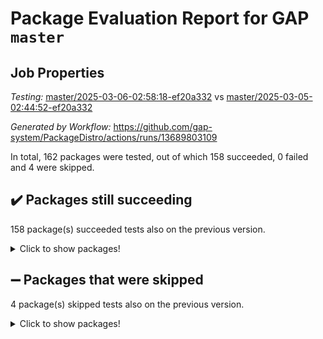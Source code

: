 # Package Evaluation Report for GAP `master`

## Job Properties

*Testing:* [master/2025-03-06-02:58:18-ef20a332](https://github.com/gap-system/PackageDistro/blob/data/reports/master/2025-03-06-02:58:18-ef20a332) vs [master/2025-03-05-02:44:52-ef20a332](https://github.com/gap-system/PackageDistro/blob/data/reports/master/2025-03-05-02:44:52-ef20a332)

*Generated by Workflow:* https://github.com/gap-system/PackageDistro/actions/runs/13689803109

In total, 162 packages were tested, out of which 158 succeeded, 0 failed and 4 were skipped.

## :heavy_check_mark: Packages still succeeding

158 package(s) succeeded tests also on the previous version.
<details><summary>Click to show packages!</summary>

- 4ti2interface 2024.11-01 [(success)](https://github.com/gap-system/PackageDistro/actions/runs/13689803109/job/38281089656)
- ace 5.6.2 [(success)](https://github.com/gap-system/PackageDistro/actions/runs/13689803109/job/38281094137)
- aclib 1.3.2 [(success)](https://github.com/gap-system/PackageDistro/actions/runs/13689803109/job/38281094883)
- agt 0.3.1 [(success)](https://github.com/gap-system/PackageDistro/actions/runs/13689803109/job/38281095264)
- alco 1.1.1 [(success)](https://github.com/gap-system/PackageDistro/actions/runs/13689803109/job/38281095531)
- alnuth 3.2.1 [(success)](https://github.com/gap-system/PackageDistro/actions/runs/13689803109/job/38281095835)
- anupq 3.3.1 [(success)](https://github.com/gap-system/PackageDistro/actions/runs/13689803109/job/38281097075)
- atlasrep 2.1.9 [(success)](https://github.com/gap-system/PackageDistro/actions/runs/13689803109/job/38281097332)
- autodoc 2023.06.19 [(success)](https://github.com/gap-system/PackageDistro/actions/runs/13689803109/job/38281097493)
- automata 1.16 [(success)](https://github.com/gap-system/PackageDistro/actions/runs/13689803109/job/38281097680)
- automgrp 1.3.3 [(success)](https://github.com/gap-system/PackageDistro/actions/runs/13689803109/job/38281097915)
- autpgrp 1.11 [(success)](https://github.com/gap-system/PackageDistro/actions/runs/13689803109/job/38281098152)
- cap 2025.02-02 [(success)](https://github.com/gap-system/PackageDistro/actions/runs/13689803109/job/38281098399)
- caratinterface 2.3.7 [(success)](https://github.com/gap-system/PackageDistro/actions/runs/13689803109/job/38281098649)
- cddinterface 2024.09.02 [(success)](https://github.com/gap-system/PackageDistro/actions/runs/13689803109/job/38281098807)
- circle 1.6.6 [(success)](https://github.com/gap-system/PackageDistro/actions/runs/13689803109/job/38281099119)
- classicpres 1.22 [(success)](https://github.com/gap-system/PackageDistro/actions/runs/13689803109/job/38281099309)
- cohomolo 1.6.11 [(success)](https://github.com/gap-system/PackageDistro/actions/runs/13689803109/job/38281099554)
- congruence 1.2.7 [(success)](https://github.com/gap-system/PackageDistro/actions/runs/13689803109/job/38281099763)
- corefreesub 0.6 [(success)](https://github.com/gap-system/PackageDistro/actions/runs/13689803109/job/38281099978)
- corelg 1.57 [(success)](https://github.com/gap-system/PackageDistro/actions/runs/13689803109/job/38281100156)
- crime 1.6 [(success)](https://github.com/gap-system/PackageDistro/actions/runs/13689803109/job/38281100453)
- crisp 1.4.6 [(success)](https://github.com/gap-system/PackageDistro/actions/runs/13689803109/job/38281100682)
- crypting 0.10.5 [(success)](https://github.com/gap-system/PackageDistro/actions/runs/13689803109/job/38281100916)
- cryst 4.1.27 [(success)](https://github.com/gap-system/PackageDistro/actions/runs/13689803109/job/38281101142)
- crystcat 1.1.10 [(success)](https://github.com/gap-system/PackageDistro/actions/runs/13689803109/job/38281101340)
- ctbllib 1.3.9 [(success)](https://github.com/gap-system/PackageDistro/actions/runs/13689803109/job/38281101557)
- cubefree 1.20 [(success)](https://github.com/gap-system/PackageDistro/actions/runs/13689803109/job/38281101763)
- curlinterface 2.4.0 [(success)](https://github.com/gap-system/PackageDistro/actions/runs/13689803109/job/38281101965)
- cvec 2.8.3 [(success)](https://github.com/gap-system/PackageDistro/actions/runs/13689803109/job/38281102217)
- datastructures 0.3.1 [(success)](https://github.com/gap-system/PackageDistro/actions/runs/13689803109/job/38281102419)
- deepthought 1.0.8 [(success)](https://github.com/gap-system/PackageDistro/actions/runs/13689803109/job/38281102666)
- design 1.8.2 [(success)](https://github.com/gap-system/PackageDistro/actions/runs/13689803109/job/38281102887)
- difsets 2.3.1 [(success)](https://github.com/gap-system/PackageDistro/actions/runs/13689803109/job/38281103087)
- digraphs 1.10.0 [(success)](https://github.com/gap-system/PackageDistro/actions/runs/13689803109/job/38281103324)
- edim 1.3.8 [(success)](https://github.com/gap-system/PackageDistro/actions/runs/13689803109/job/38281103555)
- example 4.4.0 [(success)](https://github.com/gap-system/PackageDistro/actions/runs/13689803109/job/38281103796)
- examplesforhomalg 2023.10-01 [(success)](https://github.com/gap-system/PackageDistro/actions/runs/13689803109/job/38281104071)
- factint 1.6.3 [(success)](https://github.com/gap-system/PackageDistro/actions/runs/13689803109/job/38281104271)
- ferret 1.0.14 [(success)](https://github.com/gap-system/PackageDistro/actions/runs/13689803109/job/38281104512)
- fga 1.5.0 [(success)](https://github.com/gap-system/PackageDistro/actions/runs/13689803109/job/38281104745)
- fining 1.5.6 [(success)](https://github.com/gap-system/PackageDistro/actions/runs/13689803109/job/38281104992)
- float 1.0.5 [(success)](https://github.com/gap-system/PackageDistro/actions/runs/13689803109/job/38281105219)
- format 1.4.4 [(success)](https://github.com/gap-system/PackageDistro/actions/runs/13689803109/job/38281105462)
- forms 1.2.12 [(success)](https://github.com/gap-system/PackageDistro/actions/runs/13689803109/job/38281105702)
- fplsa 1.2.6 [(success)](https://github.com/gap-system/PackageDistro/actions/runs/13689803109/job/38281105937)
- fr 2.4.13 [(success)](https://github.com/gap-system/PackageDistro/actions/runs/13689803109/job/38281106165)
- francy 2.0.3 [(success)](https://github.com/gap-system/PackageDistro/actions/runs/13689803109/job/38281106356)
- fwtree 1.3 [(success)](https://github.com/gap-system/PackageDistro/actions/runs/13689803109/job/38281106599)
- gapdoc 1.6.7 [(success)](https://github.com/gap-system/PackageDistro/actions/runs/13689803109/job/38281106857)
- gauss 2024.11-01 [(success)](https://github.com/gap-system/PackageDistro/actions/runs/13689803109/job/38281107063)
- gaussforhomalg 2024.08-01 [(success)](https://github.com/gap-system/PackageDistro/actions/runs/13689803109/job/38281107276)
- gbnp 1.1.0 [(success)](https://github.com/gap-system/PackageDistro/actions/runs/13689803109/job/38281107488)
- generalizedmorphismsforcap 2024.09-03 [(success)](https://github.com/gap-system/PackageDistro/actions/runs/13689803109/job/38281107709)
- genss 1.6.9 [(success)](https://github.com/gap-system/PackageDistro/actions/runs/13689803109/job/38281107916)
- gradedmodules 2024.12-01 [(success)](https://github.com/gap-system/PackageDistro/actions/runs/13689803109/job/38281108157)
- gradedringforhomalg 2024.07-01 [(success)](https://github.com/gap-system/PackageDistro/actions/runs/13689803109/job/38281108370)
- grape 4.9.2 [(success)](https://github.com/gap-system/PackageDistro/actions/runs/13689803109/job/38281108626)
- groupoids 1.76 [(success)](https://github.com/gap-system/PackageDistro/actions/runs/13689803109/job/38281108855)
- grpconst 2.6.5 [(success)](https://github.com/gap-system/PackageDistro/actions/runs/13689803109/job/38281109064)
- guarana 0.96.3 [(success)](https://github.com/gap-system/PackageDistro/actions/runs/13689803109/job/38281109258)
- guava 3.20 [(success)](https://github.com/gap-system/PackageDistro/actions/runs/13689803109/job/38281109481)
- hap 1.66 [(success)](https://github.com/gap-system/PackageDistro/actions/runs/13689803109/job/38281109704)
- hapcryst 0.1.15 [(success)](https://github.com/gap-system/PackageDistro/actions/runs/13689803109/job/38281109891)
- hecke 1.5.4 [(success)](https://github.com/gap-system/PackageDistro/actions/runs/13689803109/job/38281110098)
- help 4.0 [(success)](https://github.com/gap-system/PackageDistro/actions/runs/13689803109/job/38281110291)
- homalg 2024.01-01 [(success)](https://github.com/gap-system/PackageDistro/actions/runs/13689803109/job/38281110560)
- homalgtocas 2023.11-01 [(success)](https://github.com/gap-system/PackageDistro/actions/runs/13689803109/job/38281110765)
- idrel 2.48 [(success)](https://github.com/gap-system/PackageDistro/actions/runs/13689803109/job/38281110960)
- images 1.3.3 [(success)](https://github.com/gap-system/PackageDistro/actions/runs/13689803109/job/38281111150)
- intpic 0.4.0 [(success)](https://github.com/gap-system/PackageDistro/actions/runs/13689803109/job/38281111347)
- io 4.9.1 [(success)](https://github.com/gap-system/PackageDistro/actions/runs/13689803109/job/38281111520)
- io_forhomalg 2023.02-04 [(success)](https://github.com/gap-system/PackageDistro/actions/runs/13689803109/job/38281111735)
- irredsol 1.4.4 [(success)](https://github.com/gap-system/PackageDistro/actions/runs/13689803109/job/38281111945)
- json 2.2.2 [(success)](https://github.com/gap-system/PackageDistro/actions/runs/13689803109/job/38281112144)
- jupyterkernel 1.5.1 [(success)](https://github.com/gap-system/PackageDistro/actions/runs/13689803109/job/38281112371)
- jupyterviz 1.5.6 [(success)](https://github.com/gap-system/PackageDistro/actions/runs/13689803109/job/38281112584)
- kan 1.37 [(success)](https://github.com/gap-system/PackageDistro/actions/runs/13689803109/job/38281112784)
- kbmag 1.5.11 [(success)](https://github.com/gap-system/PackageDistro/actions/runs/13689803109/job/38281113046)
- laguna 3.9.7 [(success)](https://github.com/gap-system/PackageDistro/actions/runs/13689803109/job/38281113251)
- liealgdb 2.2.1 [(success)](https://github.com/gap-system/PackageDistro/actions/runs/13689803109/job/38281113459)
- liepring 2.9.1 [(success)](https://github.com/gap-system/PackageDistro/actions/runs/13689803109/job/38281113613)
- liering 2.4.2 [(success)](https://github.com/gap-system/PackageDistro/actions/runs/13689803109/job/38281113805)
- linearalgebraforcap 2025.02-01 [(success)](https://github.com/gap-system/PackageDistro/actions/runs/13689803109/job/38281114041)
- lins 0.9 [(success)](https://github.com/gap-system/PackageDistro/actions/runs/13689803109/job/38281114212)
- localizeringforhomalg 2023.10-01 [(success)](https://github.com/gap-system/PackageDistro/actions/runs/13689803109/job/38281114407)
- loops 3.4.4 [(success)](https://github.com/gap-system/PackageDistro/actions/runs/13689803109/job/38281114587)
- lpres 1.1.1 [(success)](https://github.com/gap-system/PackageDistro/actions/runs/13689803109/job/38281114785)
- majoranaalgebras 1.5.2 [(success)](https://github.com/gap-system/PackageDistro/actions/runs/13689803109/job/38281114979)
- mapclass 1.4.6 [(success)](https://github.com/gap-system/PackageDistro/actions/runs/13689803109/job/38281115159)
- matgrp 0.71 [(success)](https://github.com/gap-system/PackageDistro/actions/runs/13689803109/job/38281115363)
- matricesforhomalg 2024.11-02 [(success)](https://github.com/gap-system/PackageDistro/actions/runs/13689803109/job/38281115563)
- modisom 3.0.0 [(success)](https://github.com/gap-system/PackageDistro/actions/runs/13689803109/job/38281115817)
- modulepresentationsforcap 2024.09-02 [(success)](https://github.com/gap-system/PackageDistro/actions/runs/13689803109/job/38281116046)
- modules 2024.12-01 [(success)](https://github.com/gap-system/PackageDistro/actions/runs/13689803109/job/38281116262)
- monoidalcategories 2025.01-02 [(success)](https://github.com/gap-system/PackageDistro/actions/runs/13689803109/job/38281116494)
- nconvex 2024.12-01 [(success)](https://github.com/gap-system/PackageDistro/actions/runs/13689803109/job/38281116752)
- nilmat 1.4.2 [(success)](https://github.com/gap-system/PackageDistro/actions/runs/13689803109/job/38281116988)
- nock 1.5 [(success)](https://github.com/gap-system/PackageDistro/actions/runs/13689803109/job/38281117233)
- normalizinterface 1.3.7 [(success)](https://github.com/gap-system/PackageDistro/actions/runs/13689803109/job/38281117456)
- nq 2.5.11 [(success)](https://github.com/gap-system/PackageDistro/actions/runs/13689803109/job/38281117682)
- numericalsgps 1.4.0 [(success)](https://github.com/gap-system/PackageDistro/actions/runs/13689803109/job/38281118007)
- openmath 11.5.3 [(success)](https://github.com/gap-system/PackageDistro/actions/runs/13689803109/job/38281118263)
- orb 5.0.0 [(success)](https://github.com/gap-system/PackageDistro/actions/runs/13689803109/job/38281118478)
- packagemanager 1.6.1 [(success)](https://github.com/gap-system/PackageDistro/actions/runs/13689803109/job/38281118701)
- patternclass 2.4.5 [(success)](https://github.com/gap-system/PackageDistro/actions/runs/13689803109/job/38281119011)
- permut 2.0.5 [(success)](https://github.com/gap-system/PackageDistro/actions/runs/13689803109/job/38281119278)
- polenta 1.3.10 [(success)](https://github.com/gap-system/PackageDistro/actions/runs/13689803109/job/38281119509)
- polymaking 0.8.7 [(success)](https://github.com/gap-system/PackageDistro/actions/runs/13689803109/job/38281119728)
- primgrp 3.4.4 [(success)](https://github.com/gap-system/PackageDistro/actions/runs/13689803109/job/38281119916)
- profiling 2.6.0 [(success)](https://github.com/gap-system/PackageDistro/actions/runs/13689803109/job/38281120172)
- qdistrnd 0.9.5 [(success)](https://github.com/gap-system/PackageDistro/actions/runs/13689803109/job/38281120399)
- qpa 1.35 [(success)](https://github.com/gap-system/PackageDistro/actions/runs/13689803109/job/38281120627)
- quagroup 1.8.4 [(success)](https://github.com/gap-system/PackageDistro/actions/runs/13689803109/job/38281120897)
- radiroot 2.9 [(success)](https://github.com/gap-system/PackageDistro/actions/runs/13689803109/job/38281121114)
- rcwa 4.7.1 [(success)](https://github.com/gap-system/PackageDistro/actions/runs/13689803109/job/38281121312)
- rds 1.8 [(success)](https://github.com/gap-system/PackageDistro/actions/runs/13689803109/job/38281121492)
- recog 1.4.4 [(success)](https://github.com/gap-system/PackageDistro/actions/runs/13689803109/job/38281121699)
- repndecomp 1.3.0 [(success)](https://github.com/gap-system/PackageDistro/actions/runs/13689803109/job/38281121947)
- repsn 3.1.2 [(success)](https://github.com/gap-system/PackageDistro/actions/runs/13689803109/job/38281122179)
- resclasses 4.7.3 [(success)](https://github.com/gap-system/PackageDistro/actions/runs/13689803109/job/38281122412)
- ringsforhomalg 2024.11-02 [(success)](https://github.com/gap-system/PackageDistro/actions/runs/13689803109/job/38281122582)
- sco 2023.08-01 [(success)](https://github.com/gap-system/PackageDistro/actions/runs/13689803109/job/38281122775)
- scscp 2.4.3 [(success)](https://github.com/gap-system/PackageDistro/actions/runs/13689803109/job/38281122965)
- semigroups 5.5.0 [(success)](https://github.com/gap-system/PackageDistro/actions/runs/13689803109/job/38281123143)
- sglppow 2.4 [(success)](https://github.com/gap-system/PackageDistro/actions/runs/13689803109/job/38281123336)
- sgpviz 0.999.6 [(success)](https://github.com/gap-system/PackageDistro/actions/runs/13689803109/job/38281123484)
- simpcomp 2.1.14 [(success)](https://github.com/gap-system/PackageDistro/actions/runs/13689803109/job/38281123669)
- singular 2024.06.03 [(success)](https://github.com/gap-system/PackageDistro/actions/runs/13689803109/job/38281123879)
- sl2reps 1.1 [(success)](https://github.com/gap-system/PackageDistro/actions/runs/13689803109/job/38281124118)
- sla 1.6.2 [(success)](https://github.com/gap-system/PackageDistro/actions/runs/13689803109/job/38281124284)
- smallantimagmas 0.3.0 [(success)](https://github.com/gap-system/PackageDistro/actions/runs/13689803109/job/38281124451)
- smallgrp 1.5.4 [(success)](https://github.com/gap-system/PackageDistro/actions/runs/13689803109/job/38281124593)
- smallsemi 0.7.2 [(success)](https://github.com/gap-system/PackageDistro/actions/runs/13689803109/job/38281124766)
- sonata 2.9.6 [(success)](https://github.com/gap-system/PackageDistro/actions/runs/13689803109/job/38281124932)
- sophus 1.27 [(success)](https://github.com/gap-system/PackageDistro/actions/runs/13689803109/job/38281125122)
- sotgrps 1.3 [(success)](https://github.com/gap-system/PackageDistro/actions/runs/13689803109/job/38281125301)
- spinsym 1.5.2 [(success)](https://github.com/gap-system/PackageDistro/actions/runs/13689803109/job/38281125480)
- standardff 1.0 [(success)](https://github.com/gap-system/PackageDistro/actions/runs/13689803109/job/38281125630)
- symbcompcc 1.3.2 [(success)](https://github.com/gap-system/PackageDistro/actions/runs/13689803109/job/38281125815)
- thelma 1.3 [(success)](https://github.com/gap-system/PackageDistro/actions/runs/13689803109/job/38281126009)
- tomlib 1.2.11 [(success)](https://github.com/gap-system/PackageDistro/actions/runs/13689803109/job/38281126203)
- toolsforhomalg 2024.09-01 [(success)](https://github.com/gap-system/PackageDistro/actions/runs/13689803109/job/38281126768)
- toric 1.9.6 [(success)](https://github.com/gap-system/PackageDistro/actions/runs/13689803109/job/38281127284)
- transgrp 3.6.5 [(success)](https://github.com/gap-system/PackageDistro/actions/runs/13689803109/job/38281127478)
- typeset 1.2.2 [(success)](https://github.com/gap-system/PackageDistro/actions/runs/13689803109/job/38281127656)
- ugaly 4.1.3 [(success)](https://github.com/gap-system/PackageDistro/actions/runs/13689803109/job/38281127821)
- unipot 1.6 [(success)](https://github.com/gap-system/PackageDistro/actions/runs/13689803109/job/38281128074)
- unitlib 4.2.0 [(success)](https://github.com/gap-system/PackageDistro/actions/runs/13689803109/job/38281128258)
- utils 0.85 [(success)](https://github.com/gap-system/PackageDistro/actions/runs/13689803109/job/38281128446)
- uuid 0.7 [(success)](https://github.com/gap-system/PackageDistro/actions/runs/13689803109/job/38281128656)
- walrus 0.9991 [(success)](https://github.com/gap-system/PackageDistro/actions/runs/13689803109/job/38281128859)
- wedderga 4.10.5 [(success)](https://github.com/gap-system/PackageDistro/actions/runs/13689803109/job/38281129034)
- wpe 0.8 [(success)](https://github.com/gap-system/PackageDistro/actions/runs/13689803109/job/38281129227)
- xmod 2.92 [(success)](https://github.com/gap-system/PackageDistro/actions/runs/13689803109/job/38281129415)
- xmodalg 1.23 [(success)](https://github.com/gap-system/PackageDistro/actions/runs/13689803109/job/38281129608)
- yangbaxter 0.10.6 [(success)](https://github.com/gap-system/PackageDistro/actions/runs/13689803109/job/38281129766)
- zeromqinterface 0.16 [(success)](https://github.com/gap-system/PackageDistro/actions/runs/13689803109/job/38281129921)
</details>

## :heavy_minus_sign: Packages that were skipped

4 package(s) skipped tests also on the previous version.
<details><summary>Click to show packages!</summary>

- browse 1.8.21 [(skipped)](https://github.com/gap-system/PackageDistro/actions/runs/13689803109/job/38280829157)
- itc 1.5.1 [(skipped)](https://github.com/gap-system/PackageDistro/actions/runs/13689803109/job/38280829157)
- polycyclic 2.16 [(skipped)](https://github.com/gap-system/PackageDistro/actions/runs/13689803109/job/38280829157)
- xgap 4.32 [(skipped)](https://github.com/gap-system/PackageDistro/actions/runs/13689803109/job/38280829157)
</details>

